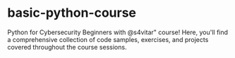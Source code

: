 # basic-python-course
Python for Cybersecurity Beginners with @s4vitar" course! Here, you'll find a comprehensive collection of code samples, exercises, and projects covered throughout the course sessions.

